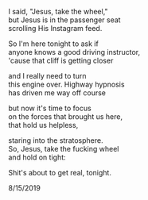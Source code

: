 I said, "Jesus, take the wheel,"  
but Jesus is in the passenger seat  
scrolling His Instagram feed.  

So I'm here tonight to ask if  
anyone knows a good driving instructor,  
'cause that cliff is getting closer  

and I really need to turn  
this engine over. Highway hypnosis  
has driven me way off course  

but now it's time to focus  
on the forces that brought us here,  
that hold us helpless,  

staring into the stratosphere.  
So, Jesus, take the fucking wheel  
and hold on tight:  

Shit's about to get real, tonight.

8/15/2019
